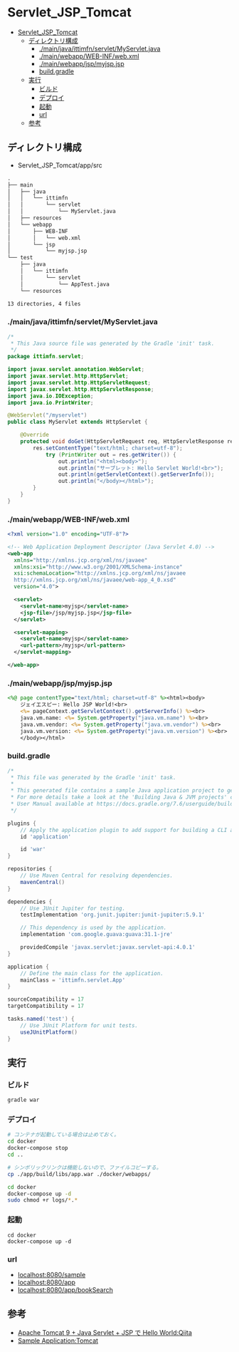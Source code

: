 # Servlet_JSP_Tomcat

- [Servlet\_JSP\_Tomcat](#servlet_jsp_tomcat)
  - [ディレクトリ構成](#ディレクトリ構成)
    - [./main/java/ittimfn/servlet/MyServlet.java](#mainjavaittimfnservletmyservletjava)
    - [./main/webapp/WEB-INF/web.xml](#mainwebappweb-infwebxml)
    - [./main/webapp/jsp/myjsp.jsp](#mainwebappjspmyjspjsp)
    - [build.gradle](#buildgradle)
  - [実行](#実行)
    - [ビルド](#ビルド)
    - [デプロイ](#デプロイ)
    - [起動](#起動)
    - [url](#url)
  - [参考](#参考)

## ディレクトリ構成

- Servlet_JSP_Tomcat/app/src

``` txt
.
├── main
│   ├── java
│   │   └── ittimfn
│   │       └── servlet
│   │           └── MyServlet.java
│   ├── resources
│   └── webapp
│       ├── WEB-INF
│       │   └── web.xml
│       └── jsp
│           └── myjsp.jsp
└── test
    ├── java
    │   └── ittimfn
    │       └── servlet
    │           └── AppTest.java
    └── resources

13 directories, 4 files
```

### ./main/java/ittimfn/servlet/MyServlet.java

``` java
/*
 * This Java source file was generated by the Gradle 'init' task.
 */
package ittimfn.servlet;

import javax.servlet.annotation.WebServlet;
import javax.servlet.http.HttpServlet;
import javax.servlet.http.HttpServletRequest;
import javax.servlet.http.HttpServletResponse;
import java.io.IOException;
import java.io.PrintWriter;

@WebServlet("/myservlet")
public class MyServlet extends HttpServlet {

    @Override
    protected void doGet(HttpServletRequest req, HttpServletResponse res) throws IOException {
        res.setContentType("text/html; charset=utf-8");
            try (PrintWriter out = res.getWriter()) {
                out.println("<html><body>");
                out.println("サーブレット: Hello Servlet World!<br>");
                out.println(getServletContext().getServerInfo());
                out.println("</body></html>");
        }
    }
}
```

### ./main/webapp/WEB-INF/web.xml

``` xml
<?xml version="1.0" encoding="UTF-8"?>

<!-- Web Application Deployment Descriptor (Java Servlet 4.0) -->
<web-app
  xmlns="http://xmlns.jcp.org/xml/ns/javaee"
  xmlns:xsi="http://www.w3.org/2001/XMLSchema-instance"
  xsi:schemaLocation="http://xmlns.jcp.org/xml/ns/javaee
  http://xmlns.jcp.org/xml/ns/javaee/web-app_4_0.xsd"
  version="4.0">

  <servlet>
    <servlet-name>myjsp</servlet-name>
    <jsp-file>/jsp/myjsp.jsp</jsp-file>
  </servlet>

  <servlet-mapping>
    <servlet-name>myjsp</servlet-name>
    <url-pattern>/myjsp</url-pattern>
  </servlet-mapping>

</web-app>
```

### ./main/webapp/jsp/myjsp.jsp

``` jsp
<%@ page contentType="text/html; charset=utf-8" %><html><body>
    ジェイエスピー: Hello JSP World!<br>
    <%= pageContext.getServletContext().getServerInfo() %><br>
    java.vm.name: <%= System.getProperty("java.vm.name") %><br>
    java.vm.vendor: <%= System.getProperty("java.vm.vendor") %><br>
    java.vm.version: <%= System.getProperty("java.vm.version") %><br>
    </body></html>
```

### build.gradle

``` Groovy
/*
 * This file was generated by the Gradle 'init' task.
 *
 * This generated file contains a sample Java application project to get you started.
 * For more details take a look at the 'Building Java & JVM projects' chapter in the Gradle
 * User Manual available at https://docs.gradle.org/7.6/userguide/building_java_projects.html
 */

plugins {
    // Apply the application plugin to add support for building a CLI application in Java.
    id 'application'

    id 'war'
}

repositories {
    // Use Maven Central for resolving dependencies.
    mavenCentral()
}

dependencies {
    // Use JUnit Jupiter for testing.
    testImplementation 'org.junit.jupiter:junit-jupiter:5.9.1'

    // This dependency is used by the application.
    implementation 'com.google.guava:guava:31.1-jre'

    providedCompile 'javax.servlet:javax.servlet-api:4.0.1'
}

application {
    // Define the main class for the application.
    mainClass = 'ittimfn.servlet.App'
}

sourceCompatibility = 17
targetCompatibility = 17

tasks.named('test') {
    // Use JUnit Platform for unit tests.
    useJUnitPlatform()
}
```

## 実行

### ビルド

``` bash
gradle war
```

### デプロイ

``` bash 
# コンテナが起動している場合は止めておく。
cd docker
docker-compose stop
cd ..

# シンボリックリンクは機能しないので、ファイルコピーする。
cp ./app/build/libs/app.war ./docker/webapps/

cd docker
docker-compose up -d
sudo chmod +r logs/*.*
```

### 起動

```
cd docker
docker-compose up -d
```
### url

- [localhost:8080/sample](localhost:8080/sample)
- [localhost:8080/app](localhost:8080/app)
- [localhost:8080/app/bookSearch](localhost:8080/app/bookSearch)

## 参考

- [Apache Tomcat 9 + Java Servlet + JSP で Hello World:Qiita](https://qiita.com/niwasawa/items/eb4640761a4e77490ea3)
- [Sample Application:Tomcat](https://tomcat.apache.org/tomcat-10.1-doc/appdev/sample/)